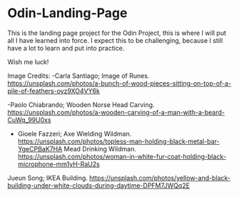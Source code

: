 # Odin-Landing-Page
This is the landing page project for the Odin Project, this is where I will put all I have learned into force. I expect this to be challenging, because I still have a lot to learn and put into practice. 

Wish me luck!

Image Credits:
-Carla Santiago; Image of Runes. https://unsplash.com/photos/a-bunch-of-wood-pieces-sitting-on-top-of-a-pile-of-feathers-oyz9XO4VY6k

-Paolo Chiabrando; Wooden Norse Head Carving. https://unsplash.com/photos/a-wooden-carving-of-a-man-with-a-beard-CuWq_99U0xs

- Gioele Fazzeri; Axe Wielding Wildman. https://unsplash.com/photos/topless-man-holding-black-metal-bar-YgeCPBaK7HA
                 Mead Drinking Wildman. https://unsplash.com/photos/woman-in-white-fur-coat-holding-black-microphone-mm1yH-RaU2s

Jueun Song; IKEA Building. https://unsplash.com/photos/yellow-and-black-building-under-white-clouds-during-daytime-DPFM7JWQq2E
